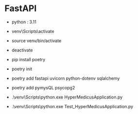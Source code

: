 # FastAPI

- python : 3.11
- venv\Scripts\activate
- source venv/bin/activate
- deactivate

- pip install poetry
- poetry init

- poetry add fastapi uvicorn python-dotenv sqlalchemy

- poetry add pymysQL psycopg2

- .\venv\Scripts\python.exe HyperMedicusApplication.py

- .\venv\Scripts\python.exe Test_HyperMedicusApplication.py